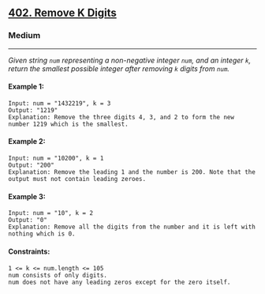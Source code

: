 [402. Remove K Digits](https://leetcode.com/problems/remove-k-digits/?envType=daily-question&envId=2024-04-11)
---------------------------------------------------------------------------------------------------------------------------------------------

### Medium
---------------------------------------------------------------------------------------------------------------------------------------------

_Given string `num` representing a non-negative integer `num`, and an integer `k`, return the smallest possible integer after removing `k` digits from `num`._
#### Example 1:
```
Input: num = "1432219", k = 3
Output: "1219"
Explanation: Remove the three digits 4, 3, and 2 to form the new number 1219 which is the smallest.
```
#### Example 2:
```
Input: num = "10200", k = 1
Output: "200"
Explanation: Remove the leading 1 and the number is 200. Note that the output must not contain leading zeroes.
```
#### Example 3:
```
Input: num = "10", k = 2
Output: "0"
Explanation: Remove all the digits from the number and it is left with nothing which is 0.
```
#### Constraints:
```
1 <= k <= num.length <= 105
num consists of only digits.
num does not have any leading zeros except for the zero itself.
```
